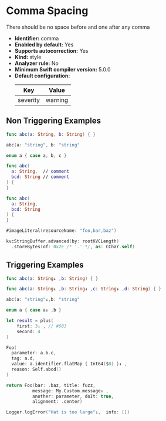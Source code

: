 # Comma Spacing

There should be no space before and one after any comma

* **Identifier:** comma
* **Enabled by default:** Yes
* **Supports autocorrection:** Yes
* **Kind:** style
* **Analyzer rule:** No
* **Minimum Swift compiler version:** 5.0.0
* **Default configuration:**
  <table>
  <thead>
  <tr><th>Key</th><th>Value</th></tr>
  </thead>
  <tbody>
  <tr>
  <td>
  severity
  </td>
  <td>
  warning
  </td>
  </tr>
  </tbody>
  </table>

## Non Triggering Examples

```swift
func abc(a: String, b: String) { }
```

```swift
abc(a: "string", b: "string"
```

```swift
enum a { case a, b, c }
```

```swift
func abc(
  a: String,  // comment
  bcd: String // comment
) {
}
```

```swift
func abc(
  a: String,
  bcd: String
) {
}
```

```swift
#imageLiteral(resourceName: "foo,bar,baz")
```

```swift
kvcStringBuffer.advanced(by: rootKVCLength)
  .storeBytes(of: 0x2E /* '.' */, as: CChar.self)
```

## Triggering Examples

```swift
func abc(a: String↓ ,b: String) { }
```

```swift
func abc(a: String↓ ,b: String↓ ,c: String↓ ,d: String) { }
```

```swift
abc(a: "string"↓,b: "string"
```

```swift
enum a { case a↓ ,b }
```

```swift
let result = plus(
    first: 3↓ , // #683
    second: 4
)
```

```swift
Foo(
  parameter: a.b.c,
  tag: a.d,
  value: a.identifier.flatMap { Int64($0) }↓ ,
  reason: Self.abcd()
)
```

```swift
return Foo(bar: .baz, title: fuzz,
          message: My.Custom.message↓ ,
          another: parameter, doIt: true,
          alignment: .center)
```

```swift
Logger.logError("Hat is too large"↓,  info: [])
```